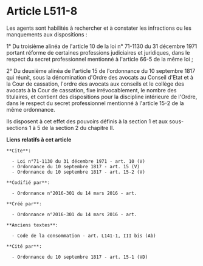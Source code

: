 # Article L511-8

Les agents sont habilités à rechercher et à constater les infractions ou les manquements aux dispositions : 

1° Du troisième alinéa de l'article 10 de la loi n° 71-1130 du 31 décembre 1971 portant réforme de certaines professions
judiciaires et juridiques, dans le respect du secret professionnel mentionné à l'article 66-5 de la même loi ; 

2° Du deuxième alinéa de l'article 15 de l'ordonnance du 10 septembre 1817 qui réunit, sous la dénomination d'Ordre des
avocats au Conseil d'Etat et à la Cour de cassation, l'ordre des avocats aux conseils et le collège des avocats à la Cour de
cassation, fixe irrévocablement, le nombre des titulaires, et contient des dispositions pour la discipline intérieure de
l'Ordre, dans le respect du secret professionnel mentionné à l'article 15-2 de la même ordonnance. 

Ils disposent à cet effet des pouvoirs définis à la section 1 et aux sous-sections 1 à 5 de la section 2 du chapitre II.

**Liens relatifs à cet article**

	**Cite**:

	  - Loi n°71-1130 du 31 décembre 1971 - art. 10 (V)
	  - Ordonnance du 10 septembre 1817 - art. 15 (V)
	  - Ordonnance du 10 septembre 1817 - art. 15-2 (V)

	**Codifié par**:

	  - Ordonnance n°2016-301 du 14 mars 2016 - art.

	**Créé par**:

	  - Ordonnance n°2016-301 du 14 mars 2016 - art.

	**Anciens textes**:

	  - Code de la consommation - art. L141-1, III bis (Ab)

	**Cité par**:

	  - Ordonnance du 10 septembre 1817 - art. 15-1 (VD)
